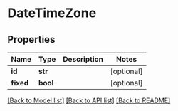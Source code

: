 # DateTimeZone

## Properties
Name | Type | Description | Notes
------------ | ------------- | ------------- | -------------
**id** | **str** |  | [optional] 
**fixed** | **bool** |  | [optional] 

[[Back to Model list]](../README.md#documentation-for-models) [[Back to API list]](../README.md#documentation-for-api-endpoints) [[Back to README]](../README.md)

